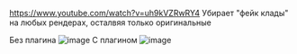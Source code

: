 https://www.youtube.com/watch?v=uh9kVZRwRY4
Убирает "фейк клады" на любых рендерах, осталвяя только оригинальные

Без плагина
![image](https://github.com/user-attachments/assets/84d32e9d-e568-4a9d-99d5-77a0a605208a)
С плагином
![image](https://github.com/user-attachments/assets/57e26275-258f-4503-bf10-d514ee8c4365)
